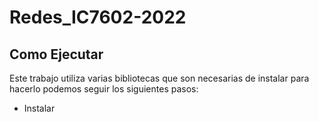 # Redes_IC7602-2022

## Como Ejecutar
Este trabajo utiliza varias bibliotecas que son necesarias de instalar para hacerlo podemos seguir los siguientes pasos:
- Instalar 